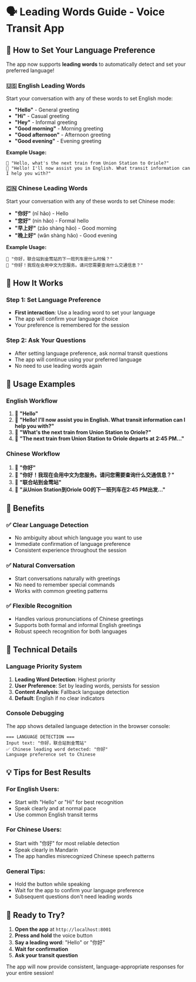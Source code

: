 # 🗣️ Leading Words Guide - Voice Transit App

## 🎯 How to Set Your Language Preference

The app now supports **leading words** to automatically detect and set your preferred language!

### 🇺🇸 **English Leading Words**
Start your conversation with any of these words to set English mode:

- **"Hello"** - General greeting
- **"Hi"** - Casual greeting  
- **"Hey"** - Informal greeting
- **"Good morning"** - Morning greeting
- **"Good afternoon"** - Afternoon greeting
- **"Good evening"** - Evening greeting

**Example Usage:**
```
🎤 "Hello, what's the next train from Union Station to Oriole?"
🤖 "Hello! I'll now assist you in English. What transit information can I help you with?"
```

### 🇨🇳 **Chinese Leading Words**
Start your conversation with any of these words to set Chinese mode:

- **"你好"** (nǐ hǎo) - Hello
- **"您好"** (nín hǎo) - Formal hello
- **"早上好"** (zǎo shàng hǎo) - Good morning
- **"晚上好"** (wǎn shàng hǎo) - Good evening

**Example Usage:**
```
🎤 "你好，联合站到金莺站的下一班列车是什么时候？"
🤖 "你好！我现在会用中文为您服务。请问您需要查询什么交通信息？"
```

## 🔄 **How It Works**

### **Step 1: Set Language Preference**
- **First interaction**: Use a leading word to set your language
- The app will confirm your language choice
- Your preference is remembered for the session

### **Step 2: Ask Your Questions**
- After setting language preference, ask normal transit questions
- The app will continue using your preferred language
- No need to use leading words again

## 📝 **Usage Examples**

### **English Workflow**
1. 🎤 **"Hello"**
2. 🤖 **"Hello! I'll now assist you in English. What transit information can I help you with?"**
3. 🎤 **"What's the next train from Union Station to Oriole?"**
4. 🤖 **"The next train from Union Station to Oriole departs at 2:45 PM..."**

### **Chinese Workflow**
1. 🎤 **"你好"**
2. 🤖 **"你好！我现在会用中文为您服务。请问您需要查询什么交通信息？"**
3. 🎤 **"联合站到金莺站"**
4. 🤖 **"从Union Station到Oriole GO的下一班列车在2:45 PM出发..."**

## 🎯 **Benefits**

### **✅ Clear Language Detection**
- No ambiguity about which language you want to use
- Immediate confirmation of language preference
- Consistent experience throughout the session

### **✅ Natural Conversation**
- Start conversations naturally with greetings
- No need to remember special commands
- Works with common greeting patterns

### **✅ Flexible Recognition**
- Handles various pronunciations of Chinese greetings
- Supports both formal and informal English greetings
- Robust speech recognition for both languages

## 🔧 **Technical Details**

### **Language Priority System**
1. **Leading Word Detection**: Highest priority
2. **User Preference**: Set by leading words, persists for session
3. **Content Analysis**: Fallback language detection
4. **Default**: English if no clear indicators

### **Console Debugging**
The app shows detailed language detection in the browser console:
```
=== LANGUAGE DETECTION ===
Input text: "你好，联合站到金莺站"
✅ Chinese leading word detected: "你好"
Language preference set to Chinese
```

## 💡 **Tips for Best Results**

### **For English Users:**
- Start with "Hello" or "Hi" for best recognition
- Speak clearly and at normal pace
- Use common English transit terms

### **For Chinese Users:**
- Start with "你好" for most reliable detection
- Speak clearly in Mandarin
- The app handles misrecognized Chinese speech patterns

### **General Tips:**
- Hold the button while speaking
- Wait for the app to confirm your language preference
- Subsequent questions don't need leading words

## 🚀 **Ready to Try?**

1. **Open the app** at `http://localhost:8001`
2. **Press and hold** the voice button
3. **Say a leading word**: "Hello" or "你好"
4. **Wait for confirmation**
5. **Ask your transit question**

The app will now provide consistent, language-appropriate responses for your entire session!
